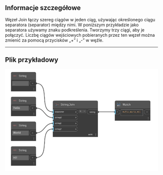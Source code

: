 ## Informacje szczegółowe
Węzeł Join łączy szereg ciągów w jeden ciąg, używając określonego ciągu separatora (separator) między nimi. W poniższym przykładzie jako separatora używamy znaku podkreślenia. Tworzymy trzy ciągi, aby je połączyć. Liczbę ciągów wejściowych pobieranych przez ten węzeł można zmienić za pomocą przycisków „+” i „-” w węźle.
___
## Plik przykładowy

![Join](./DSCore.String.Join_img.jpg)


